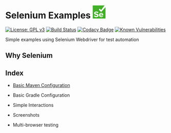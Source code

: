 # Selenium Examples ![Selenium icon](icon.png)

[![License: GPL v3](https://img.shields.io/badge/License-GPLv3-blue.svg)](https://www.gnu.org/licenses/gpl-3.0)
[![Build Status](https://travis-ci.com/edumco/selenium-examples.svg?branch=master)](https://travis-ci.com/edumco/selenium-examples)
[![Codacy Badge](https://api.codacy.com/project/badge/Grade/eb2aabea896249c081881e7724f651da)](https://www.codacy.com/manual/edumco/selenium-examples?utm_source=github.com&amp;utm_medium=referral&amp;utm_content=edumco/selenium-examples&amp;utm_campaign=Badge_Grade)
[![Known Vulnerabilities](https://snyk.io/test/github/edumco/selenium-examples/badge.svg?targetFile=selenium-basic-maven/pom.xml)](https://snyk.io/test/github/edumco/selenium-examples?targetFile=selenium-basic-maven/pom.xml)

Simple examples using Selenium Webdriver for test automation

## Why Selenium

## Index

- [Basic Maven Configuration](selenium-basic-maven/README.md)

- Basic Gradle Configuration

- Simple Interactions

- Screenshots

- Multi-browser testing
